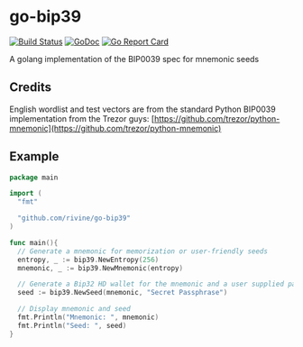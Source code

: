 # go-bip39

[![Build Status](https://travis-ci.org/rivine/go-bip39.svg?branch=master)](https://travis-ci.org/rivine/go-bip39) [![GoDoc](https://godoc.org/github.com/rivine/go-bip39?status.svg)](https://godoc.org/github.com/rivine/go-bip39) [![Go Report Card](https://goreportcard.com/badge/github.com/rivine/go-bip39)](https://goreportcard.com/report/github.com/rivine/go-bip39)

A golang implementation of the BIP0039 spec for mnemonic seeds


## Credits

English wordlist and test vectors are from the standard Python BIP0039 implementation
from the Trezor guys: [https://github.com/trezor/python-mnemonic](https://github.com/trezor/python-mnemonic)

## Example

```go
package main

import (
  "fmt"

  "github.com/rivine/go-bip39"
)

func main(){
  // Generate a mnemonic for memorization or user-friendly seeds
  entropy, _ := bip39.NewEntropy(256)
  mnemonic, _ := bip39.NewMnemonic(entropy)

  // Generate a Bip32 HD wallet for the mnemonic and a user supplied password
  seed := bip39.NewSeed(mnemonic, "Secret Passphrase")

  // Display mnemonic and seed
  fmt.Println("Mnemonic: ", mnemonic)
  fmt.Println("Seed: ", seed)
}
```
